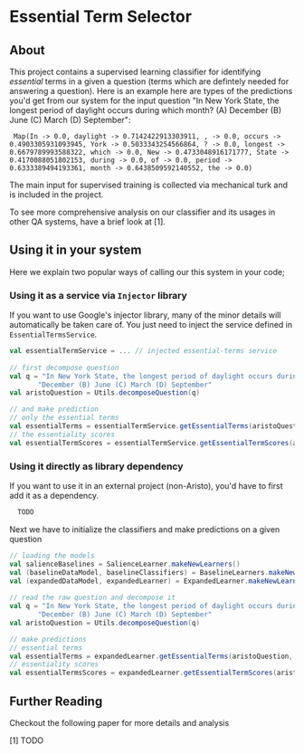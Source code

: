 # Essential Term Selector 

## About 

This project contains a supervised learning classifier for identifying *essential* terms 
in a given a question (terms which are defintely needed for answering a question). 
Here is an example here are types of the predictions you'd get from our system for the input question 
"In New York State, the longest period of daylight occurs during which month? (A) December (B) June (C) March (D) September": 

```
 Map(In -> 0.0, daylight -> 0.7142422913303911, , -> 0.0, occurs -> 0.4903305931093945, York -> 0.5033343254566864, ? -> 0.0, longest -> 0.6679789993588322, which -> 0.0, New -> 0.4733048916171777, State -> 0.4170088051802153, during -> 0.0, of -> 0.0, period -> 0.6333389494193361, month -> 0.6438509592140552, the -> 0.0)
```

The main input for supervised training is collected via mechanical turk 
and is included in the project.  
 
To see more comprehensive analysis on our classifier and its usages 
in other QA systems, have a brief look at [1]. 


## Using it in your system 
Here we explain two popular ways of calling our this system in your code; 

### Using it as a service via `Injector` library
If you want to use Google's injector library, many of the minor details will automatically be taken care of. 
You just need to inject the service defined in `EssentialTermsService`. 

```sbt 
val essentialTermService = ... // injected essential-terms service
 
// first decompose question 
val q = "In New York State, the longest period of daylight occurs during which month? (A) " +
       "December (B) June (C) March (D) September"
val aristoQuestion = Utils.decomposeQuestion(q)

// and make prediction
// only the essential terms
val essentialTerms = essentialTermService.getEssentialTerms(aristoQuestion)
// the essentiality scores 
val essentialTermScores = essentialTermService.getEssentialTermScores(aristoQuestion)
```
  
### Using it directly as library dependency
  
If you want to use it in an external project (non-Aristo), you'd have to first add it as a dependency. 

```sbt
  TODO 
```
  
Next we have to initialize the classifiers and make predictions on a given question
   
```scala 
// loading the models
val salienceBaselines = SalienceLearner.makeNewLearners()
val (baselineDataModel, baselineClassifiers) = BaselineLearners.makeNewLearners(LoadFromDatastore, "dev")
val (expandedDataModel, expandedLearner) = ExpandedLearner.makeNewLearner(LoadFromDatastore, "SVM", baselineClassifiers, baselineDataModel, salienceBaselines)
 
// read the raw question and decompose it 
val q = "In New York State, the longest period of daylight occurs during which month? (A) " +
       "December (B) June (C) March (D) September"
val aristoQuestion = Utils.decomposeQuestion(q)

// make predictions
// essential terms 
val essentialTerms = expandedLearner.getEssentialTerms(aristoQuestion, threshold = Constants.EXPANDED_LEARNER_THRESHOLD)
// essentiality scores 
val essentialTermsScores = expandedLearner.getEssentialTermScores(aristoQuestion, threshold = Constants.EXPANDED_LEARNER_THRESHOLD)
```
  
## Further Reading 
Checkout the following paper for more details and analysis 

[1] TODO 
